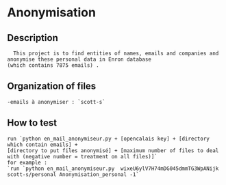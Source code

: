 # Anonymisation

## Description

      This project is to find entities of names, emails and companies and anonymise these personal data in Enron database 
    (which contains 7875 emails) .  

## Organization of files

    -emails à anonymiser : `scott-s`

## How to test

    run `python en_mail_anonymiseur.py + [opencalais key] + [directory which contain emails] + 
    [directory to put files anonymisé] + [maximum number of files to deal with (negative number = treatment on all files)]`
    for example : 
    `run `python en_mail_anonymiseur.py  wixeU6ylV7H74mDG045dmmTG3WpANijk scott-s/personal Anonymisation_personal -1`

